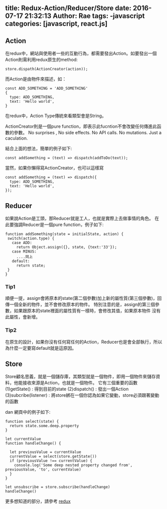 title: Redux-Action/Reducer/Store
date: 2016-07-17 21:32:13
Author: Rae
tags: 
  -javascript
categories: [javascript, react.js]
---

## Action
在redux中，網站與使用者一些的互動行為，都需要發出Action。如要發出一個Action則需利用redux原生的method:
```
store.dispath(ActionCreator(action));
```
<!-- more -->

而Action是由物件來描述，如：
```
const ADD_SOMETHING = 'ADD_SOMETHING'
{
  type: ADD_SOMETHING,
  text: 'Hello world',
}
```
在redux中，Action Type傳統來看類型會是String。

ActionCreator則是一個pure function，即表示此fucntion不會改變任何傳進此函數的參數。
No surprises , No side effects. No API calls. No mutations. Just a caculation.

結合上面的想法，簡單的例子如下:
```
const addSomething = (text) => dispatch(addToDo(text));
```
當然，如果你懶得寫ActionCreator，也可以這樣寫
```
const addSomething = (text) => dispatch({
  type: ADD_SOMETHING,
  text: 'Hello world',		
});
```

## Reducer
如果說Action是工頭，那Reducer就是工人，也就是實際上去做事情的角色。
在此要強調Reducer是一個pure function，例子如下:
```
function addSomething(state = initialState, action) {
 switch(action.type) {
   case ADD:
     return Object.assign({}, state, {text:'33'});
   case MINUS:
     ....同上
   default:
     return state;
 }		
}
```

### Tip1
順便一提，assign會將原本的state(第二個參數)加上新的屬性質(第三個參數)，回傳一個全新的物件，並不會修改原本的物件。
特別注意的是，assign的第三個參數，如果跟原本的state裡面的屬性質有一樣時，會修改其值，如果原本物件
沒有此屬性，會新增。

### Tip2
在原生的設計，如果你沒有任何寫任何的Action，Reducer也是會全部執行，所以為什麼一定要寫default就是這原因。

## Store
Store顧名思義，就是一個儲存庫，其類型就是一個物件，即用一個物件來儲存資料，他能接收來源是Action，也就是一個物件。
它有三個重要的函數
(1)getState() : 得到目前的state
(2)dispatch() : 發出一個Action
(3)subcribe(listener) : 將store綁在一個你認為如果它變動，store必須跟著變動的函數

dan 網頁中的例子如下:
```
function select(state) {
  return state.some.deep.property
}

let currentValue
function handleChange() {

  let previousValue = currentValue
  currentValue = select(store.getState())
  if (previousValue !== currentValue) {
    console.log('Some deep nested property changed from', previousValue, 'to', currentValue)
  }
}

let unsubscribe = store.subscribe(handleChange)
handleChange()
```

更多想知道的部分，請參考
[redux](http://redux.js.org/index.html)
